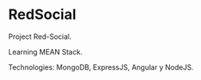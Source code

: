 # RedSocial
Project Red-Social.

Learning MEAN Stack.

Technologies: MongoDB, ExpressJS, Angular y NodeJS. 
